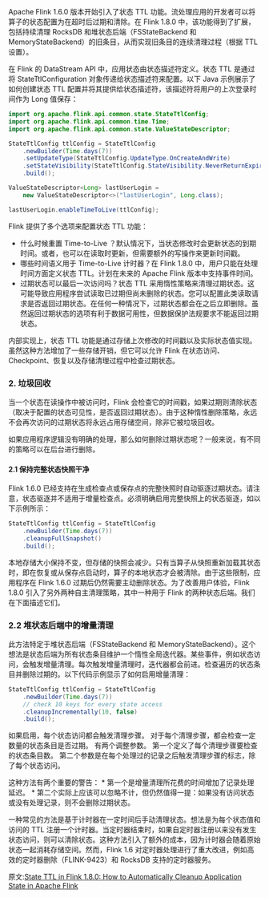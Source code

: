 


Apache Flink 1.6.0 版本开始引入了状态 TTL 功能。流处理应用的开发者可以将算子的状态配置为在超时后过期和清除。在 Flink 1.8.0 中，该功能得到了扩展，包括持续清理 RocksDB 和堆状态后端（FSStateBackend 和 MemoryStateBackend）的旧条目，从而实现旧条目的连续清理过程（根据 TTL 设置）。

在 Flink 的 DataStream API 中，应用状态由状态描述符定义。状态 TTL 是通过将 StateTtlConfiguration 对象传递给状态描述符来配置。以下 Java 示例展示了如何创建状态 TTL 配置并将其提供给状态描述符，该描述符将用户的上次登录时间作为 Long 值保存：
```java
import org.apache.flink.api.common.state.StateTtlConfig;
import org.apache.flink.api.common.time.Time;
import org.apache.flink.api.common.state.ValueStateDescriptor;

StateTtlConfig ttlConfig = StateTtlConfig
    .newBuilder(Time.days(7))
    .setUpdateType(StateTtlConfig.UpdateType.OnCreateAndWrite)
    .setStateVisibility(StateTtlConfig.StateVisibility.NeverReturnExpired)
    .build();

ValueStateDescriptor<Long> lastUserLogin =
    new ValueStateDescriptor<>("lastUserLogin", Long.class);

lastUserLogin.enableTimeToLive(ttlConfig);
```
Flink 提供了多个选项来配置状态 TTL 功能：
- 什么时候重置 Time-to-Live ？默认情况下，当状态修改时会更新状态的到期时间。或者，也可以在读取时更新，但需要额外的写操作来更新时间戳。
- 哪些时间语义用于 Time-to-Live 计时器？在 Flink 1.8.0 中，用户只能在处理时间方面定义状态 TTL。计划在未来的 Apache Flink 版本中支持事件时间。
- 过期状态可以最后一次访问吗？状态 TTL 采用惰性策略来清理过期状态。这可能导致应用程序尝试读取已过期但尚未删除的状态。您可以配置此类读取请求是否返回过期状态。在任何一种情况下，过期状态都会在之后立即删除。虽然返回过期状态的选项有利于数据可用性，但数据保护法规要求不能返回过期状态。

内部实现上，状态 TTL 功能是通过存储上次修改的时间戳以及实际状态值实现。虽然这种方法增加了一些存储开销，但它可以允许 Flink 在状态访问、Checkpoint、恢复以及存储清理过程中检查过期状态。

### 2. 垃圾回收

当一个状态在读操作中被访问时，Flink 会检查它的时间戳，如果过期则清除状态（取决于配置的状态可见性，是否返回过期状态）。由于这种惰性删除策略，永远不会再次访问的过期状态将永远占用存储空间，除非它被垃圾回收。

如果应用程序逻辑没有明确的处理，那么如何删除过期状态呢？一般来说，有不同的策略可以在后台进行删除。

#### 2.1 保持完整状态快照干净

Flink 1.6.0 已经支持在生成检查点或保存点的完整快照时自动驱逐过期状态。请注意，状态驱逐并不适用于增量检查点。必须明确启用完整快照上的状态驱逐，如以下示例所示：
```java
StateTtlConfig ttlConfig = StateTtlConfig
    .newBuilder(Time.days(7))
    .cleanupFullSnapshot()
    .build();
```

本地存储大小保持不变，但存储的快照会减少。只有当算子从快照重新加载其状态时，即在恢复或从保存点启动时，算子的本地状态才会被清除。由于这些限制，应用程序在 Flink 1.6.0 过期后仍然需要主动删除状态。为了改善用户体验，Flink 1.8.0 引入了另外两种自主清理策略，其中一种用于 Flink 的两种状态后端。我们在下面描述它们。

### 2.2 堆状态后端中的增量清理

此方法特定于堆状态后端（FSStateBackend 和 MemoryStateBackend）。这个想法是状态后端为所有状态条目维护一个惰性全局迭代器。某些事件，例如状态访问，会触发增量清理。每次触发增量清理时，迭代器都会前进。检查遍历的状态条目并删除过期的。以下代码示例显示了如何启用增量清理：
```java
StateTtlConfig ttlConfig = StateTtlConfig
    .newBuilder(Time.days(7))
    // check 10 keys for every state access
    .cleanupIncrementally(10, false)
    .build();
```
如果启用，每个状态访问都会触发清理步骤。 对于每个清理步骤，都会检查一定数量的状态条目是否过期。 有两个调整参数。 第一个定义了每个清理步骤要检查的状态条目数。 第二个参数是在每个处理过的记录之后触发清理步骤的标志，除了每个状态访问。

这种方法有两个重要的警告： * 第一个是增量清理所花费的时间增加了记录处理延迟。 * 第二个实际上应该可以忽略不计，但仍然值得一提：如果没有访问状态或没有处理记录，则不会删除过期状态。

一种常见的方法是基于计时器在一定时间后手动清理状态。想法是为每个状态值和访问的 TTL 注册一个计时器。当定时器结束时，如果自定时器注册以来没有发生状态访问，则可以清除状态。这种方法引入了额外的成本，因为计时器会随着原始状态一起消耗存储空间。然而，Flink 1.6 对定时器处理进行了重大改进，例如高效的定时器删除（FLINK-9423）和 RocksDB 支持的定时器服务。







原文:[State TTL in Flink 1.8.0: How to Automatically Cleanup Application State in Apache Flink](https://flink.apache.org/2019/05/19/state-ttl.html)
